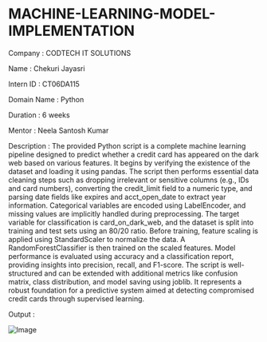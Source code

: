 # MACHINE-LEARNING-MODEL-IMPLEMENTATION

Company : CODTECH IT SOLUTIONS

Name : Chekuri Jayasri

Intern ID : CT06DA115

Domain Name : Python

Duration : 6 weeks

Mentor : Neela Santosh Kumar

Description : The provided Python script is a complete machine learning pipeline designed to predict whether a credit card has appeared on the dark web based on various features. It begins by verifying the existence of the dataset and loading it using pandas. The script then performs essential data cleaning steps such as dropping irrelevant or sensitive columns (e.g., IDs and card numbers), converting the credit_limit field to a numeric type, and parsing date fields like expires and acct_open_date to extract year information. Categorical variables are encoded using LabelEncoder, and missing values are implicitly handled during preprocessing. The target variable for classification is card_on_dark_web, and the dataset is split into training and test sets using an 80/20 ratio. Before training, feature scaling is applied using StandardScaler to normalize the data. A RandomForestClassifier is then trained on the scaled features. Model performance is evaluated using accuracy and a classification report, providing insights into precision, recall, and F1-score. The script is well-structured and can be extended with additional metrics like confusion matrix, class distribution, and model saving using joblib. It represents a robust foundation for a predictive system aimed at detecting compromised credit cards through supervised learning.

Output :

![Image](https://github.com/user-attachments/assets/8075361e-5807-4cc8-bf62-ffd3720c73f0)
